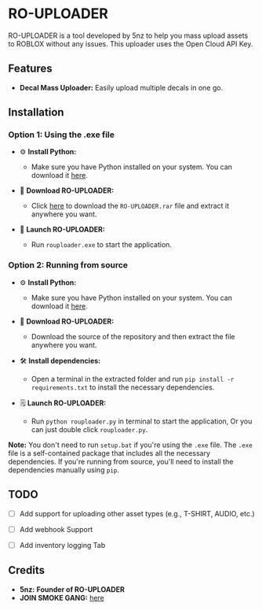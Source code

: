 # RO-UPLOADER

RO-UPLOADER is a tool developed by 5nz to help you mass upload assets to ROBLOX without any issues. This uploader uses the Open Cloud API Key.

## Features

- **Decal Mass Uploader:** Easily upload multiple decals in one go.

## Installation

### Option 1: Using the .exe file

- ⚙️ **Install Python:**
   - Make sure you have Python installed on your system. You can download it [here](https://www.python.org/downloads/).

- 📂 **Download RO-UPLOADER:**
   - Click [here](https://github.com/5nz/RO-UPLOADER/releases/tag/v1) to download the `RO-UPLOADER.rar` file and extract it anywhere you want.

- 🚀 **Launch RO-UPLOADER:**
   - Run `rouploader.exe` to start the application.

### Option 2: Running from source

- ⚙️ **Install Python:**
   - Make sure you have Python installed on your system. You can download it [here](https://www.python.org/downloads/).

- 📂 **Download RO-UPLOADER:**
   - Download the source of the repository and then extract the file anywhere you want.

- 🛠️ **Install dependencies:**
   - Open a terminal in the extracted folder and run `pip install -r requirements.txt` to install the necessary dependencies.

- 🗒️ **Launch RO-UPLOADER:**
   - Run `python rouploader.py` in terminal to start the application, Or you can just double click `rouploader.py`.

**Note:** You don't need to run `setup.bat` if you're using the `.exe` file. The `.exe` file is a self-contained package that includes all the necessary dependencies. If you're running from source, you'll need to install the dependencies manually using `pip`.

## TODO
- [ ] Add support for uploading other asset types (e.g., T-SHIRT, AUDIO, etc.)
- [ ] Add webhook Support
- [ ] Add inventory logging Tab


## Credits

* **5nz:** **Founder of RO-UPLOADER**
* **JOIN SMOKE GANG:** [here](https://discord.gg/4wffQmV6mR)
